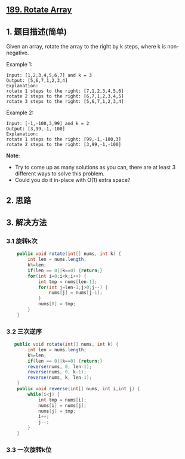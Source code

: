 ## [189. Rotate Array](https://leetcode-cn.com/problems/rotate-array/)

## 1. 题目描述(简单)
Given an array, rotate the array to the right by k steps, where k is non-negative.

Example 1:
```
Input: [1,2,3,4,5,6,7] and k = 3
Output: [5,6,7,1,2,3,4]
Explanation:
rotate 1 steps to the right: [7,1,2,3,4,5,6]
rotate 2 steps to the right: [6,7,1,2,3,4,5]
rotate 3 steps to the right: [5,6,7,1,2,3,4]
```
Example 2:
```
Input: [-1,-100,3,99] and k = 2
Output: [3,99,-1,-100]
Explanation: 
rotate 1 steps to the right: [99,-1,-100,3]
rotate 2 steps to the right: [3,99,-1,-100]
```
**Note**:
- Try to come up as many solutions as you can, there are at least 3 different ways to solve this problem.
- Could you do it in-place with O(1) extra space?



## 2. 思路

## 3. 解决方法

### 3.1 旋转k次


```java
    public void rotate(int[] nums, int k) {
        int len = nums.length;
        k%=len;
        if(len == 0||k==0) {return;}
    	for(int i=0;i<k;i++) {
        	int tmp = nums[len-1];
        	for(int j=len-1;j>0;j--) {
        		nums[j] = nums[j-1];
        	}
        	nums[0] = tmp;
        }
    }
```


### 3.2 三次逆序

```java
   public void rotate(int[] nums, int k) {
    	int len = nums.length;
        k%=len;
        if(len == 0||k==0) {return;}
        reverse(nums, 0, len-1);
        reverse(nums, 0, k-1);
        reverse(nums, k, len-1);
    }
    public void reverse(int[] nums, int i,int j) {
    	while(i<j) {
    		int tmp = nums[i];
    		nums[i] = nums[j];
    		nums[j] = tmp;
    		i++;
    		j--;
    	}
    }
```
### 3.3 一次旋转k位


